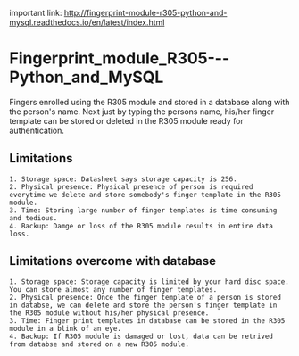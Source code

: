 important link: http://fingerprint-module-r305-python-and-mysql.readthedocs.io/en/latest/index.html

# Fingerprint_module_R305---Python_and_MySQL
Fingers enrolled using the R305 module and stored in a database along with the person's name. Next just by typing the persons name, his/her finger template can be stored  or deleted in the R305 module ready for authentication.

Limitations
-----------

	1. Storage space: Datasheet says storage capacity is 256.
	2. Physical presence: Physical presence of person is required everytime we delete and store somebody's finger template in the R305 module.
	3. Time: Storing large number of finger templates is time consuming and tedious.
	4. Backup: Damge or loss of the R305 module results in entire data loss.

Limitations overcome with database
----------------------------------

	1. Storage space: Storage capacity is limited by your hard disc space. You can store almost any number of finger templates.
	2. Physical presence: Once the finger template of a person is stored in databse, we can delete and store the person's finger template in the R305 module without his/her physical presence.
	3. Time: Finger print templates in database can be stored in the R305 module in a blink of an eye.
	4. Backup: If R305 module is damaged or lost, data can be retrived from databse and stored on a new R305 module.
